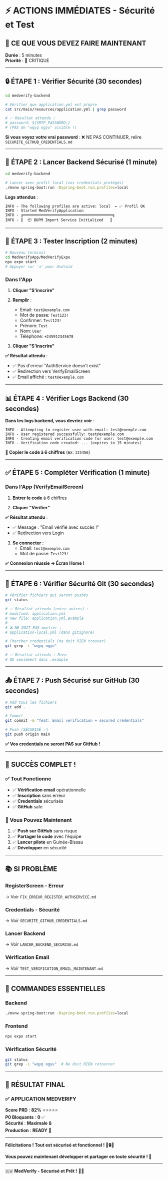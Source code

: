 # ⚡ ACTIONS IMMÉDIATES - Sécurité et Test

## 🎯 CE QUE VOUS DEVEZ FAIRE MAINTENANT

**Durée** : 5 minutes  
**Priorité** : 🔴 CRITIQUE

---

## 🔒 ÉTAPE 1 : Vérifier Sécurité (30 secondes)

```bash
cd medverify-backend

# Vérifier que application.yml est propre
cat src/main/resources/application.yml | grep password

# ✅ Résultat attendu :
# password: ${SMTP_PASSWORD:}
# (PAS de "wqyq ogyu" visible !)
```

**Si vous voyez votre vrai password** : ❌ NE PAS CONTINUER, relire `SECURITE_GITHUB_CREDENTIALS.md`

---

## 🚀 ÉTAPE 2 : Lancer Backend Sécurisé (1 minute)

```bash
cd medverify-backend

# Lancer avec profil local (vos credentials protégés)
./mvnw spring-boot:run -Dspring-boot.run.profiles=local
```

**Logs attendus** :

```
INFO - The following profiles are active: local  ← ✅ Profil OK
INFO - Started MedVerifyApplication
INFO - ╔════════════════════════════════════════╗
INFO - ║  📦 BDPM Import Service Initialized   ║
```

---

## 📧 ÉTAPE 3 : Tester Inscription (2 minutes)

```bash
# Nouveau terminal
cd MedVerifyApp/MedVerifyExpo
npx expo start
# Appuyer sur 'a' pour Android
```

### Dans l'App

1. **Cliquer "S'inscrire"**

2. **Remplir** :

   - Email: `test@exemple.com`
   - Mot de passe: `Test123!`
   - Confirmer: `Test123!`
   - Prénom: `Test`
   - Nom: `User`
   - Téléphone: `+245912345678`

3. **Cliquer "S'inscrire"**

**✅ Résultat attendu** :

- ✅ Pas d'erreur "AuthService doesn't exist"
- ✅ Redirection vers VerifyEmailScreen
- ✅ Email affiché : `test@exemple.com`

---

## 📊 ÉTAPE 4 : Vérifier Logs Backend (30 secondes)

**Dans les logs backend, vous devriez voir** :

```
INFO - Attempting to register user with email: test@exemple.com
INFO - User registered successfully: test@exemple.com
INFO - Creating email verification code for user: test@exemple.com
INFO - Verification code created: ... (expires in 15 minutes)
```

**📝 Copier le code à 6 chiffres** (ex: `123456`)

---

## ✅ ÉTAPE 5 : Compléter Vérification (1 minute)

### Dans l'App (VerifyEmailScreen)

1. **Entrer le code** à 6 chiffres

2. **Cliquer "Vérifier"**

**✅ Résultat attendu** :

- ✅ Message : "Email vérifié avec succès !"
- ✅ Redirection vers Login

3. **Se connecter** :
   - Email: `test@exemple.com`
   - Mot de passe: `Test123!`

**✅ Connexion réussie → Écran Home !**

---

## 🔐 ÉTAPE 6 : Vérifier Sécurité Git (30 secondes)

```bash
# Vérifier fichiers qui seront pushés
git status

# ✅ Résultat attendu (entre autres) :
# modified: application.yml
# new file: application.yml.example
#
# ❌ NE DOIT PAS montrer :
# application-local.yml (dans gitignore)
```

```bash
# Chercher credentials (ne doit RIEN trouver)
git grep -i "wqyq ogyu"

# ✅ Résultat attendu : Rien
# OU seulement dans .example
```

---

## 📤 ÉTAPE 7 : Push Sécurisé sur GitHub (30 secondes)

```bash
# Add tous les fichiers
git add .

# Commit
git commit -m "feat: Email verification + secured credentials"

# Push (SÉCURISÉ ✅)
git push origin main
```

**✅ Vos credentials ne seront PAS sur GitHub !**

---

## 🎉 SUCCÈS COMPLET !

### ✅ Tout Fonctionne

- ✅ **Vérification email** opérationnelle
- ✅ **Inscription** sans erreur
- ✅ **Credentials** sécurisés
- ✅ **GitHub** safe

### 🎯 Vous Pouvez Maintenant

1. ✅ **Push sur GitHub** sans risque
2. ✅ **Partager le code** avec l'équipe
3. ✅ **Lancer pilote** en Guinée-Bissau
4. ✅ **Développer** en sécurité

---

## 📚 SI PROBLÈME

### RegisterScreen - Erreur

→ Voir `FIX_ERREUR_REGISTER_AUTHSERVICE.md`

### Credentials - Sécurité

→ Voir `SECURITE_GITHUB_CREDENTIALS.md`

### Lancer Backend

→ Voir `LANCER_BACKEND_SECURISE.md`

### Vérification Email

→ Voir `TEST_VERIFICATION_EMAIL_MAINTENANT.md`

---

## 🎯 COMMANDES ESSENTIELLES

### Backend

```bash
./mvnw spring-boot:run -Dspring-boot.run.profiles=local
```

### Frontend

```bash
npx expo start
```

### Vérification Sécurité

```bash
git status
git grep -i "wqyq ogyu"  # Ne doit RIEN retourner
```

---

## 🎉 RÉSULTAT FINAL

### ✅ APPLICATION MEDVERIFY

**Score PRD** : **82%** ⭐⭐⭐⭐⭐  
**P0 Bloquants** : **0** ✅  
**Sécurité** : **Maximale** 🔒  
**Production** : **READY** 🚀

---

**Félicitations ! Tout est sécurisé et fonctionnel ! 🎉🔒✅**

**Vous pouvez maintenant développer et partager en toute sécurité ! 🚀**

---

🇬🇼 **MedVerify - Sécurisé et Prêt !** 💊✅
